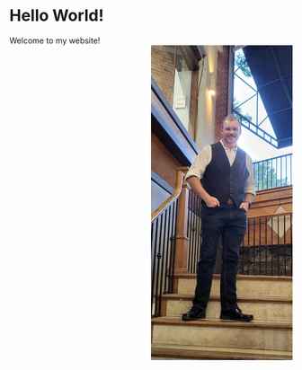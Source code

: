 # Hello World!
Welcome to my website!   
<img src="formal_picture.jpg" alt="Alt text" width="50%" height="50%" style= "float:right">
